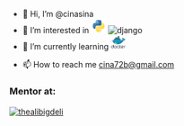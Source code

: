 - 👋 Hi, I’m @cinasina
- 👀 I’m interested in <img src="https://raw.githubusercontent.com/devicons/devicon/master/icons/python/python-original.svg" alt="python" width="26" height="26"/> <img src="https://user-images.githubusercontent.com/29748439/177030588-a1916efd-384b-439a-9b30-24dd24dd48b6.png" alt="django" width="40" height="26"/>   
- 🌱 I’m currently learning <img src="https://raw.githubusercontent.com/devicons/devicon/master/icons/docker/docker-original-wordmark.svg" alt="docker" width="26" height="26"/>
<!-- - 💞️ I’m looking to collaborate on ... -->
- 📫 How to reach me cina72b@gmail.com

<h3 align="left">Mentor at:</h3>
<p align="left">
<a href="https://maktabkhooneh.org/learn/?q=%D8%B9%D9%84%DB%8C+%D8%A8%DB%8C%DA%AF%D8%AF%D9%84%DB%8C" target="blank"><img align="center" src="https://maktabkhooneh.org/static/images/maktabkhooneh/brandmark_small.png" alt="thealibigdeli" height="50" width="150" /></a>
</p>


<!---
cinasina/cinasina is a ✨ special ✨ repository because its `README.md` (this file) appears on your GitHub profile.
You can click the Preview link to take a look at your changes.
--->
